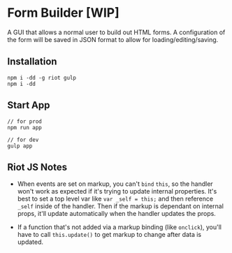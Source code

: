 # Form Builder [WIP]

A GUI that allows a normal user to build out HTML forms. A configuration of the
form will be saved in JSON format to allow for loading/editing/saving.


## Installation

```
npm i -dd -g riot gulp
npm i -dd
```

## Start App

```
// for prod
npm run app

// for dev
gulp app
```

## Riot JS Notes

- When events are set on markup, you can't `bind` `this`, so the handler won't
work as expected if it's trying to update internal properties. It's best to set
a top level var like `var _self = this;` and then reference `_self` inside of
the handler. Then if the markup is dependant on internal props, it'll update
automatically when the handler updates the props.

- If a function that's not added via a markup binding (like `onclick`), you'll
have to call `this.update()` to get markup to change after data is updated.